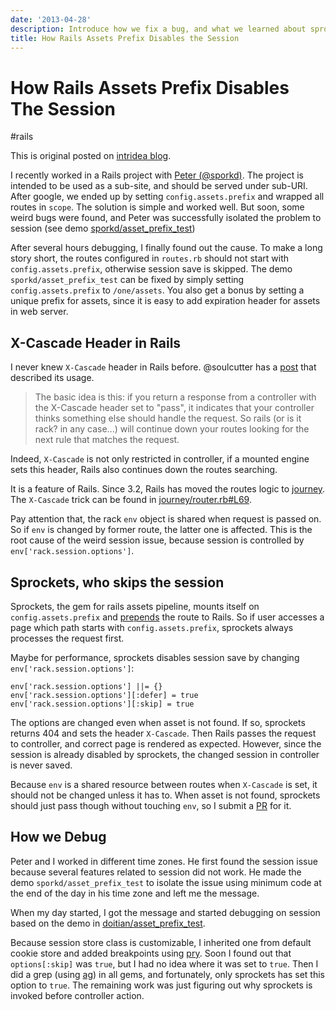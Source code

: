 ```yaml
---
date: '2013-04-28'
description: Introduce how we fix a bug, and what we learned about sprockets internals.
title: How Rails Assets Prefix Disables the Session
---
```


# How Rails Assets Prefix Disables The Session

#rails

This is original posted on
[intridea blog](http://www.intridea.com/blog/2013/3/20/rails-assets-prefix-may-disable-your-session).

I recently worked in a Rails project with [Peter (@sporkd)][Peter]. The
project is intended to be used as a sub-site, and should be served under
sub-URI. After google, we ended up by setting `config.assets.prefix` and
wrapped all routes in `scope`. The solution is simple and worked well. But
soon, some weird bugs were found, and Peter was successfully isolated the
problem to session (see demo
[sporkd/asset_prefix_test](https://github.com/sporkd/asset_prefix_test))

After several hours debugging, I finally found out the cause. To make a long
story short, the routes configured in `routes.rb` should not start with
`config.assets.prefix`, otherwise session save is skipped. The demo
`sporkd/asset_prefix_test` can be fixed by simply setting
`config.assets.prefix` to `/one/assets`. You also get a bonus by setting a
unique prefix for assets, since it is easy to add expiration header for assets
in web server.

<!--more-->

X-Cascade Header in Rails
-------------------------

I never knew `X-Cascade` header in Rails before. @soulcutter has a
[post][x-cascade-header-in-rails] that described its usage.

> The basic idea is this: if you return a response from a controller with the
> X-Cascade header set to "pass", it indicates that your controller thinks
> something else should handle the request. So rails (or is it rack? in any
> case...) will continue down your routes looking for the next rule that
> matches the request.

Indeed, `X-Cascade` is not only restricted in controller, if a mounted engine
sets this header, Rails also continues down the routes searching.

It is a feature of Rails. Since 3.2, Rails has moved the routes logic to
[journey][]. The `X-Cascade` trick can be found in
[journey/router.rb#L69](https://github.com/rails/journey/blob/master/lib/journey/router.rb#L69).

Pay attention that, the rack `env` object is shared when request is passed
on. So if `env` is changed by former route, the latter one is affected. This
is the root cause of the weird session issue, because session is controlled by
`env['rack.session.options']`.

Sprockets, who skips the session
--------------------------------

Sprockets, the gem for rails assets pipeline, mounts itself on
`config.assets.prefix` and [prepends](https://github.com/rails/rails/blob/3-2-stable/actionpack/lib/sprockets/bootstrap.rb#L27)
the route to Rails. So if user accesses a page which path starts with
`config.assets.prefix`, sprockets always processes the request first.

Maybe for performance, sprockets disables session save by changing
`env['rack.session.options']`:

    env['rack.session.options'] ||= {}
    env['rack.session.options'][:defer] = true
    env['rack.session.options'][:skip] = true

The options are changed even when asset is not found. If so, sprockets
returns 404 and sets the header `X-Cascade`. Then Rails passes the request to
controller, and correct page is rendered as expected. However, since the
session is already disabled by sprockets, the changed session in controller is
never saved.

Because `env` is a shared resource between routes when `X-Cascade` is set, it
should not be changed unless it has to. When asset is not found, sprockets
should just pass though without touching `env`, so I submit a
[PR](https://github.com/sstephenson/sprockets/pull/421) for it.

How we Debug
------------

Peter and I worked in different time zones. He first found the session issue
because several features related to session did not work. He made the demo
`sporkd/asset_prefix_test` to isolate the issue using minimum code at the end
of the day in his time zone and left me the message.

When my day started, I got the message and started debugging on session based on
the demo in
[doitian/asset_prefix_test](https://github.com/doitian/asset_prefix_test/compare/asset-prefix-one-deep).

Because session store class is customizable, I inherited one from default
cookie store and added breakpoints using [pry][]. Soon I found out that
`options[:skip]` was `true`, but I had no idea where it was set to
`true`. Then I did a grep (using [ag][]) in all gems, and fortunately, only
sprockets has set this option to `true`. The remaining work was just figuring
out why sprockets is invoked before controller action.

[x-cascade-header-in-rails]: http://teambandb.typepad.com/soultech/2011/10/x-cascade-header-in-rails.html
[journey]: https://github.com/rails/journey
[Peter]: https://twitter.com/sporkd
[pry]: https://github.com/pry/pry
[ag]: https://github.com/ggreer/the_silver_searcher
